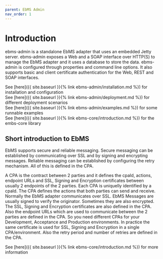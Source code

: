 ```yaml
---
parent: EbMS Admin
nav_order: 1
---
```


# Introduction

ebms-admin is a standalone EbMS adapter that uses an embedded Jetty server. ebms-admin exposes a Web and a SOAP interface over HTTP(S) to manage the EbMS adapter and it uses a database to store the data. ebms-admin is configured through properties and command line options. It also supports basic and client certificate authentication for the Web, REST and SOAP interfaces.

See [here]({{ site.baseurl }}{% link ebms-admin/installation.md %}) for installation and configuration  
See [here]({{ site.baseurl }}{% link ebms-admin/deployment.md %}) for different deployment scenarios  
See [here]({{ site.baseurl }}{% link ebms-admin/examples.md %}) for some runnable examples  
See [here]({{ site.baseurl }}{% link ebms-core/introduction.md %}) for the embs-core library

## Short introduction to EbMS

EbMS supports secure and reliable messaging. Secure messaging can be established by communicating over SSL and by signing and encrypting messages. Reliable messaging can be established by configuring the retry mechanism. All of this is defined in the CPA.

A CPA is the contract between 2 parties and it defines the cpaId, actions, endpoint URLs and SSL, Signing and Encryption certificates between usually 2 endpoints of the 2 parties. Each CPA is uniquelly identified by a cpaId. The CPA defines the actions that both parties can send and receive. Normally the EbMS adapter communicates over SSL. EbMS Messages are usually signed to verify the originator. Sometimes they are also encrypted. The SSL, Signing and Encryption certificates are also defined in the CPA. Also the endpoint URLs which are used to communicate between the 2 parties are defined in the CPA. So you need different CPAs for your Development, Acceptance and Production environments. In practice the same certificate is used for SSL, Signing and Encryption in a single CPA/environment. Also the retry period and number of retries are defined in the CPA.

See [here]({{ site.baseurl }}{% link ebms-core/introduction.md %}) for more information